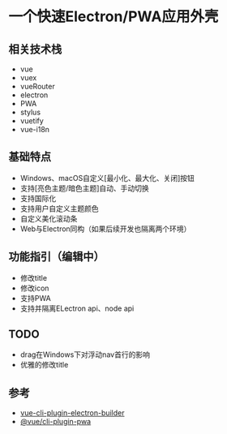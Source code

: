 # 一个快速Electron/PWA应用外壳

## 相关技术栈
+ vue
+ vuex
+ vueRouter
+ electron
+ PWA
+ stylus
+ vuetify
+ vue-i18n

## 基础特点

+ Windows、macOS自定义[最小化、最大化、关闭]按钮
+ 支持[亮色主题/暗色主题]自动、手动切换
+ 支持国际化
+ 支持用户自定义主题颜色
+ 自定义美化滚动条
+ Web与Electron同构（如果后续开发也隔离两个环境）

## 功能指引（编辑中）

+ 修改title
+ 修改icon
+ 支持PWA
+ 支持并隔离ELectron api、node api

## TODO

+ drag在Windows下对浮动nav首行的影响
+ 优雅的修改title

## 参考
+ [vue-cli-plugin-electron-builder](https://nklayman.github.io/vue-cli-plugin-electron-builder/)
+ [@vue/cli-plugin-pwa](https://github.com/vuejs/vue-cli/tree/dev/packages/%40vue/cli-plugin-pwa)
